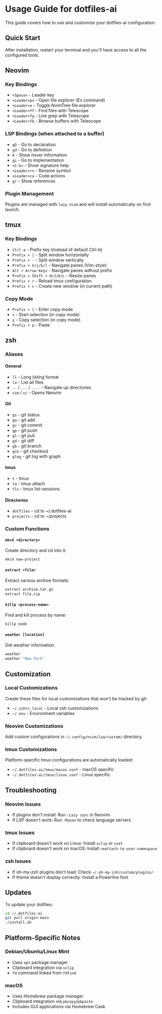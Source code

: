 # Usage Guide for dotfiles-ai

This guide covers how to use and customize your dotfiles-ai configuration.

## Quick Start

After installation, restart your terminal and you'll have access to all the configured tools.

## Neovim

### Key Bindings
- `<Space>` - Leader key
- `<Leader>pv` - Open file explorer (Ex command)
- `<Leader>e` - Toggle NvimTree file explorer
- `<Leader>ff` - Find files with Telescope
- `<Leader>fg` - Live grep with Telescope
- `<Leader>fb` - Browse buffers with Telescope

### LSP Bindings (when attached to a buffer)
- `gD` - Go to declaration
- `gd` - Go to definition
- `K` - Show hover information
- `gi` - Go to implementation
- `<C-k>` - Show signature help
- `<Leader>rn` - Rename symbol
- `<Leader>ca` - Code actions
- `gr` - Show references

### Plugin Management
Plugins are managed with `lazy.nvim` and will install automatically on first launch.

## tmux

### Key Bindings
- `Ctrl-a` - Prefix key (instead of default Ctrl-b)
- `Prefix + |` - Split window horizontally
- `Prefix + -` - Split window vertically
- `Prefix + h/j/k/l` - Navigate panes (Vim-style)
- `Alt + Arrow Keys` - Navigate panes without prefix
- `Prefix + Shift + H/J/K/L` - Resize panes
- `Prefix + r` - Reload tmux configuration
- `Prefix + c` - Create new window (in current path)

### Copy Mode
- `Prefix + [` - Enter copy mode
- `v` - Start selection (in copy mode)
- `y` - Copy selection (in copy mode)
- `Prefix + p` - Paste

## zsh

### Aliases

#### General
- `ll` - Long listing format
- `la` - List all files
- `..` / `...` / `....` - Navigate up directories
- `vim` / `vi` - Opens Neovim

#### Git
- `gs` - git status
- `ga` - git add
- `gc` - git commit
- `gp` - git push
- `gl` - git pull
- `gd` - git diff
- `gb` - git branch
- `gco` - git checkout
- `glog` - git log with graph

#### tmux
- `t` - tmux
- `ta` - tmux attach
- `tls` - tmux list-sessions

#### Directories
- `dotfiles` - cd to ~/.dotfiles-ai
- `projects` - cd to ~/projects

### Custom Functions

#### `mkcd <directory>`
Create directory and cd into it:
```bash
mkcd new-project
```

#### `extract <file>`
Extract various archive formats:
```bash
extract archive.tar.gz
extract file.zip
```

#### `killp <process-name>`
Find and kill process by name:
```bash
killp node
```

#### `weather [location]`
Get weather information:
```bash
weather
weather "New York"
```

## Customization

### Local Customizations

Create these files for local customizations that won't be tracked by git:

- `~/.zshrc.local` - Local zsh customizations
- `~/.env` - Environment variables

### Neovim Customizations

Add custom configurations in `~/.config/nvim/lua/custom/` directory.

### tmux Customizations

Platform-specific tmux configurations are automatically loaded:
- `~/.dotfiles-ai/tmux/macos.conf` - macOS specific
- `~/.dotfiles-ai/tmux/linux.conf` - Linux specific

## Troubleshooting

### Neovim Issues
- If plugins don't install: Run `:Lazy sync` in Neovim
- If LSP doesn't work: Run `:Mason` to check language servers

### tmux Issues
- If clipboard doesn't work on Linux: Install `xclip` or `xsel`
- If clipboard doesn't work on macOS: Install `reattach-to-user-namespace`

### zsh Issues
- If oh-my-zsh plugins don't load: Check `~/.oh-my-zsh/custom/plugins/`
- If theme doesn't display correctly: Install a Powerline font

## Updates

To update your dotfiles:

```bash
cd ~/.dotfiles-ai
git pull origin main
./install.sh
```

## Platform-Specific Notes

### Debian/Ubuntu/Linux Mint
- Uses `apt` package manager
- Clipboard integration via `xclip`
- `fd` command linked from `fdfind`

### macOS
- Uses Homebrew package manager
- Clipboard integration via `pbcopy`/`pbpaste`
- Includes GUI applications via Homebrew Cask
